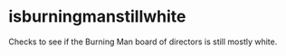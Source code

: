 # isburningmanstillwhite
Checks to see if the Burning Man board of directors is still mostly white.
